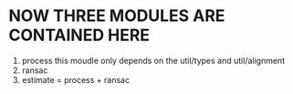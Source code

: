 # NOW THREE MODULES ARE CONTAINED HERE
1. process 
	this moudle only depends on the util/types and util/alignment
2. ransac
3. estimate = process + ransac
